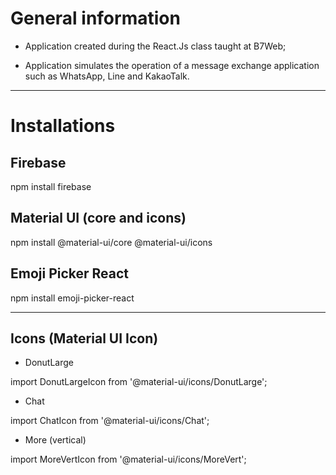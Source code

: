 # General information

- Application created during the React.Js class taught at B7Web;

- Application simulates the operation of a message exchange application such as WhatsApp, Line and KakaoTalk.

-----------------------------------------------------

# Installations

## Firebase

npm install firebase

## Material UI (core and icons)

npm install @material-ui/core @material-ui/icons

## Emoji Picker React

npm install emoji-picker-react

-----------------------------------------------------
## Icons (Material UI Icon)

- DonutLarge

import DonutLargeIcon from '@material-ui/icons/DonutLarge';

- Chat

import ChatIcon from '@material-ui/icons/Chat';

- More (vertical)

import MoreVertIcon from '@material-ui/icons/MoreVert';